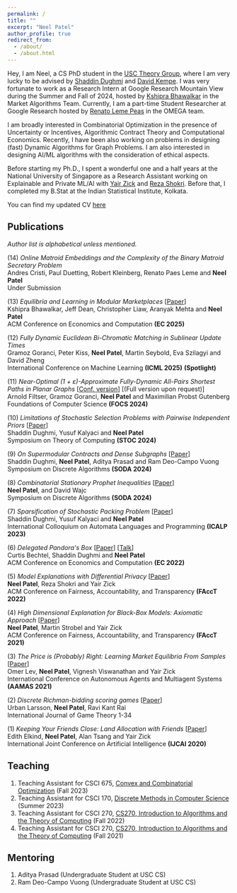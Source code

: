 ```yaml
---
permalink: /
title: ""
excerpt: "Neel Patel"
author_profile: true
redirect_from: 
  - /about/
  - /about.html
---
```


Hey, I am Neel, a CS PhD student in the [USC Theory Group](https://viterbi-web.usc.edu/~cstheory/), where I am very lucky to be advised by [Shaddin Dughmi](http://viterbi-web.usc.edu/~shaddin/) and [David Kempe](http://david-kempe.com). I was very fortunate to work as a Research Intern at Google Research Mountain View during the Summer and Fall of 2024, hosted by [Kshipra Bhawalkar](https://research.google/people/kshiprabhawalkar/?&type=google) in the Market Algorithms Team. Currently, I am a part-time Student Researcher at Google Research hosted by [Renato Leme Peas](https://www.renatoppl.com/) in the OMEGA team.

I am broadly interested in Combinatorial Optimization in the presence of Uncertainty or Incentives, Algorithmic Contract Theory and Computational Economics. Recently, I have been also working on problems in designing (fast) Dynamic Algorithms for Graph Problems. I am also interested in designing AI/ML algorithms with the consideration of ethical aspects. 

Before starting my Ph.D., I spent a wonderful one and a half years at the National University of Singapore as a Research Assistant working on Explainable and Private ML/AI with [Yair Zick](https://people.cs.umass.edu/~yzick/) and [Reza Shokri](https://www.comp.nus.edu.sg/~reza/). Before that, I completed my B.Stat at the Indian Statistical Institute, Kolkata. 

You can find my updated CV [here](https://drive.google.com/file/d/1LSaYkWomUXISNafbliN7Eix36_nQEQ0N/view?usp=drive_link)

## Publications 
*Author list is alphabetical unless mentioned.*   

(14) *Online Matroid Embeddings and the Complexity of the Binary Matroid Secretary Problem*   
Andres Cristi, Paul Duetting, Robert Kleinberg, Renato Paes Leme and **Neel Patel**  
Under Submission

(13) *Equilibria and Learning in Modular Marketplaces* [[Paper](https://arxiv.org/pdf/2502.20346)]   
Kshipra Bhawalkar, Jeff Dean,  Christopher Liaw,  Aranyak Mehta  and **Neel Patel**   
ACM Conference on Economics and Computation **(EC 2025)**

(12) *Fully Dynamic Euclidean Bi-Chromatic Matching in Sublinear Update Times*  
Gramoz Goranci, Peter Kiss, **Neel Patel**, Martin Seybold,  Eva Szilagyi and David Zheng   
International Conference on Machine Learning **(ICML 2025)**  **(Spotlight)**

(11) *Near-Optimal (1 + ε)-Approximate Fully-Dynamic All-Pairs Shortest Paths in Planar Graphs* [[Conf. version](https://www.computer.org/csdl/proceedings-article/focs/2024/167400c078/22gF2XyGxRS)] [(Full version upon request)]    
Arnold Filtser, Gramoz Goranci, **Neel Patel** and Maximilian Probst Gutenberg    
Foundations of Computer Science **(FOCS 2024)**

(10) *Limitations of Stochastic Selection Problems with Pairwise Independent Priors* [[Paper](https://arxiv.org/abs/2310.05240)]  
Shaddin Dughmi, Yusuf Kalyaci and **Neel Patel**    
Symposium on Theory of Computing **(STOC 2024)**

(9) *On Supermodular Contracts and Dense Subgraphs* [[Paper](https://arxiv.org/abs/2308.07473)]  
Shaddin Dughmi,  **Neel Patel**, Aditya Prasad and Ram Deo-Campo Vuong  
Symposium on Discrete Algorithms **(SODA 2024)**

(8) *Combinatorial Stationary Prophet Inequalities* [[Paper](https://arxiv.org/abs/2312.08245)]  
**Neel Patel**, and David Wajc  
Symposium on Discrete Algorithms **(SODA 2024)** 

(7) *Sparsification of Stochastic Packing Problem* [[Paper](https://arxiv.org/abs/2211.07829)]  
Shaddin Dughmi, Yusuf Kalyaci and **Neel Patel**  
International Colloquium on Automata Languages and Programming **(ICALP 2023)**

(6) *Delegated Pandora's Box* [[Paper](https://arxiv.org/pdf/2202.10382)] [[Talk](https://www.youtube.com/watch?v=1KRA8vNailA)]       
Curtis Bechtel, Shaddin Dughmi and **Neel Patel**  
ACM Conference on Economics and Computation **(EC 2022)**

(5) *Model Explanations with Differential Privacy* [[Paper](https://dl.acm.org/doi/10.1145/3531146.3533235)]  
**Neel Patel**, Reza Shokri and Yair Zick  
ACM Conference on Fairness, Accountability, and Transparency **(FAccT 2022)**

(4) *High Dimensional Explanation for Black-Box Models: Axiomatic Approach* [[Paper](https://dl.acm.org/doi/10.1145/3442188.3445903)]    
**Neel Patel**, Martin Strobel and Yair Zick    
ACM Conference on Fairness, Accountability, and Transparency **(FAccT 2021)**

(3) *The Price is (Probably) Right: Learning Market Equilibria From Samples* [[Paper](https://www.ifaamas.org/Proceedings/aamas2021/pdfs/p755.pdf)]    
Omer Lev, **Neel Patel**, Vignesh Viswanathan and Yair Zick    
International Conference on Autonomous Agents and Multiagent Systems **(AAMAS 2021)**

(2) *Discrete Richman-bidding scoring games* [[Paper](https://arxiv.org/abs/2003.05635)]   
Urban Larsson, **Neel Patel**, Ravi Kant Rai   
International Journal of Game Theory 1-34 

(1) *Keeping Your Friends Close: Land Allocation with Friends* [[Paper](https://arxiv.org/abs/2003.03558)]   
Edith Elkind, **Neel Patel**,  Alan Tsang and Yair Zick     
International Joint Conference on Artificial Intelligence **(IJCAI 2020)**



## Teaching

1. Teaching Assistant for CSCI 675, [Convex and Combinatorial Optimization](https://viterbi-web.usc.edu/~shaddin/cs675fa23/index.html) (Fall 2023)
2. Teaching Assistant for CSCI 170, [Discrete Methods in Computer Science](https://viterbi-web.usc.edu/~shaddin/cs170su23/index.html) (Summer 2023)  
3. Teaching Assistant for CSCI 270, [CS270, Introduction to Algorithms and the Theory of Computing](https://bytes.usc.edu/cs270/) (Fall 2022)
4. Teaching Assistant for CSCI 270, [CS270, Introduction to Algorithms and the Theory of Computing](https://viterbi-web.usc.edu/~shaddin/cs270fa21/index.html) (Fall 2021)

## Mentoring 
1. Aditya Prasad (Undergraduate Student at USC CS)
2. Ram Deo-Campo Vuong (Undergraduate Student at USC CS)
